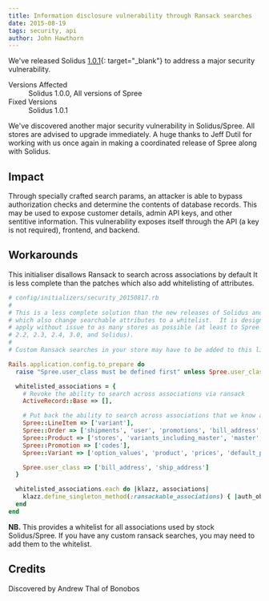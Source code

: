 ```yaml
---
title: Information disclosure vulnerability through Ransack searches
date: 2015-08-19
tags: security, api
author: John Hawthorn
---
```


We've released Solidus [1.0.1](https://github.com/solidusio/solidus/releases/tag/v1.0.1){: target="_blank"} to address a major security vulnerability.

<dl>
  <dt>Versions Affected</dt>
  <dd>Solidus 1.0.0, All versions of Spree</dd>

  <dt>Fixed Versions</dt>
  <dd>Solidus 1.0.1</dd>
</dl>

We've discovered another major security vulnerability in Solidus/Spree.
All stores are advised to upgrade immediately.
A huge thanks to Jeff Dutil for working with us once again in making a
coordinated release of Spree along with Solidus.

Impact
------
Through specially crafted search params, an attacker is able to bypass authorization checks and determine the contents of database records.
This may be used to expose customer details, admin API keys, and other sentitive information.
This vulnerability exposes itself through the API (a key is not required), frontend, and backend.

Workarounds
-----------

This initialiser disallows Ransack to search across associations by default
It is less complete than the patches which also add whitelisting of attributes.

``` ruby
# config/initializers/security_20150817.rb
#
# This is a less complete solution than the new releases of Solidus and Spree,
# which also change searchable attributes to a whitelist.  It is designed to
# apply without issue to as many stores as possible (at least to Spree 2.1,
# 2.2, 2.3, 2.4, 3.0, and Solidus).
#
# Custom Ransack searches in your store may have to be added to this list.

Rails.application.config.to_prepare do
  raise "Spree.user_class must be defined first" unless Spree.user_class

  whitelisted_associations = {
    # Revoke the ability to search across associations via ransack
    ActiveRecord::Base => [],

    # Put back the ability to search across associations that we know are used
    Spree::LineItem => ['variant'],
    Spree::Order => ['shipments', 'user', 'promotions', 'bill_address', 'ship_address', 'line_items', 'inventory_units'],
    Spree::Product => ['stores', 'variants_including_master', 'master', 'variants'],
    Spree::Promotion => ['codes'],
    Spree::Variant => ['option_values', 'product', 'prices', 'default_price'],

    Spree.user_class => ['bill_address', 'ship_address']
  }

  whitelisted_associations.each do |klazz, associations|
    klazz.define_singleton_method(:ransackable_associations) { |auth_object=nil| associations }
  end
end
```

**NB.** This provides a whitelist for all associations used by stock Solidus/Spree.
If you have any custom ransack searches, you may need to add them to the whitelist.

Credits
-------
Discovered by Andrew Thal of Bonobos
